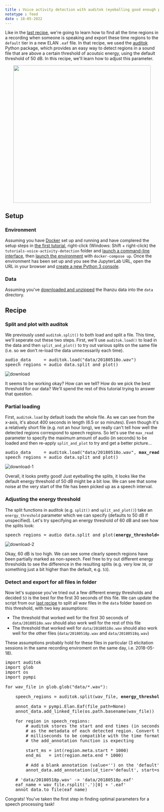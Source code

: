 ```yaml
---
title : Voice activity detection with auditok (eyeballing good enough parameters)
notetype : feed
date : 18-05-2022
---
```


Like in the [last recipe](vad-auditok-defaults), we're going to learn how to find all the time regions in a recording when someone is speaking and export these time regions to the `default` tier in a new ELAN `.eaf` file. In that recipe, we used the [auditok](https://github.com/amsehili/auditok) Python package, which provides an easy way to detect regions in a sound file that are above a certain threshold of acoutsic energy, using the default threshold of 50 dB. In this recipe, we'll learn how to adjust this parameter.

<p style="text-align:center">
    <img width="450" src="https://user-images.githubusercontent.com/9938298/168442089-92b4c98a-c03c-42db-b9e6-484d66de4643.png">
</p>

## Setup

### Environment

Assuming you have [Docker](environment-setup-with-docker) set up and running and have complered the setup steps in [the first tutorial](vad-auditok-defaults#setup), right-click (Windows: Shift + right-click) the `tutorials-voice-activity-detection` folder and [launch a command-line interface](parledoct-tutorials-environment#launch-command-line-interface-at-folder), then [launch the environment](parledoct-tutorials-environment#launch-environment) with `docker-compose up`. Once the environment has been set up and you see the JupyterLab URL, open the URL in your browser and [create a new Python 3 console](jupyterlab-basics#your-first-python-command).

### Data

Assuming you've [downloaded and unzipped](vad-auditok-defaults#data) the Ihanzu data into the `data` directory.

## Recipe

### Split and plot with auditok

We previously used `auditok.split()` to both load and split a file. This time, we'll seperate out these two steps. First, we'll use `auditok.load()` to load in the data and then `split_and_plot()` to try out various splits on the same file (i.e. so we don't re-load the data unnecessarily each time).

<pre>
audio_data     = auditok.load("data/20180518o.wav")
speech_regions = audio_data.split_and_plot()
</pre>

![download](https://user-images.githubusercontent.com/9938298/169068548-a54a5f96-5fba-4a13-8735-ea2c13599cdd.png)

It seems to be working okay? How can we tell? How do we pick the best threshold for our data? We'll spend the rest of this tutorial trying to answer that question.

### Partial loading

First, `auditok.load` by default loads the whole file. As we can see from the x-axis, it's about 400 seconds in length (6.5 or so minutes). Even though it's a relatively short file (e.g. not an hour long), we really can't tell how well the detected regions correspond to speech regions. So let's use the `max_read` parameter to specify the maximum amount of audio (in seconds) to be loaded and then re-apply `split_and_plot` to try and get a better picture...

<pre>
audio_data     = auditok.load("data/20180518o.wav", <b>max_read=30</b>)
speech_regions = audio_data.split_and_plot()
</pre>

![download-1](https://user-images.githubusercontent.com/9938298/169071706-a20bede0-41aa-4905-9c04-7d2d3ef3bb09.png)

Overall, it looks pretty good! Just eyeballing the splits, it looks like the default energy threshold of 50 dB might be a bit low. We can see that some noise at the very start of the file has been picked up as a speech interval.

### Adjusting the energy threshold

The split functions in auditok (e.g. `split()` and `split_and_plot()`) take an `energy_threshold` parameter which we can specify (defaults to 50 dB if unspecified). Let's try specifying an energy threshold of 60 dB and see how the splits look:

<pre>
speech_regions = audio_data.split_and_plot(<b>energy_threshold=60</b>)
</pre>

![download-2](https://user-images.githubusercontent.com/9938298/169072233-39759cfc-0a14-46db-ae74-8cdf213a2afb.png)

Okay, 60 dB is too high. We can see some clearly speech regions have been partially marked as non-speech. Feel free to try out different energy thresholds to see the difference in the resulting splits (e.g. very low `30`, or something just a bit higher than the default, e.g. `53`).

### Detect and export for all files in folder

Now let's suppose you've tried out a few different energy thresholds and decided `53` is the best for the first 30 seconds of this file. We can update the script from our [last recipe](vad-auditok-defaults#detect-and-export-for-all-files-in-folder) to split all wav files in the `data` folder based on this threshold, with two key assumptions:

- The threshold that worked well for the first 30 seconds of `data/20180518o.wav` should also work well for the rest of this file
- The threshold that worked well for `data/20180518o.wav` should also work well for the other files (`data/20180518p.wav` and `data/20180518q.wav`)

These assumptions probably hold for these files in particular (3 elicitation sessions in the same recording enviroment on the same day, i.e. 2018-05-18).

<pre>
import auditok
import glob
import os
import pympi

for wav_file in glob.glob("data/*.wav"):

    speech_regions = auditok.split(wav_file, <b>energy_threshold=53</b>)

    annot_data = pympi.Elan.Eaf(file_path=None)
    annot_data.add_linked_file(os.path.basename(wav_file))

    for region in speech_regions:
        # auditok stores the start and end times (in seconds)
        # as the metadata of each detected region. Convert to
        # milliseconds to be compatible with the time format
        # the add_annotation function is expecting

        start_ms = int(region.meta.start * 1000)
        end_ms   = int(region.meta.end * 1000)

        # Add a blank annotation (value='') on the 'default' tier
        annot_data.add_annotation(id_tier='default', start=start_ms, end=end_ms, value='')

    # 'data/20180518p.wav' -> 'data/20180518p.eaf'
    eaf_name = wav_file.rsplit('.')[0] + '.eaf'
    annot_data.to_file(eaf_name)
</pre>

Congrats! You've taken the first step in finding optimal parameters for a speech processing task!
